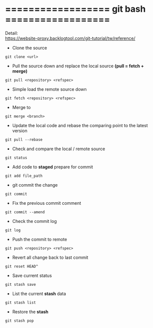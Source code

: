 # ==================  git bash  ==================  
Detail:  
https://website-proxy.backlogtool.com/git-tutorial/tw/reference/

- Clone the source
```
git clone <url>
```

- Pull the source down and replace the local source **(pull = fetch + merge)**
```
git pull <repository> <refspec>
```

- Simple load the remote source down
```
git fetch <repository> <refspec>
```

- Merge <branch> to <master>
```
git merge <branch>
```

- Update the local code and rebase the comparing point to the latest version
```
git pull --rebase
```

- Check and compare the local / remote source
```
git status
```

- Add code to **staged** prepare for commit
```
git add file_path
```

- git commit the change
```
git commit
```

- Fix the previous commit comment
```
git commit --amend
```

- Check the commit log
```
git log
```

- Push the commit to remote
```
git push <repository> <refspec>
```

- Revert all change back to last commit
```
git reset HEAD^
```

- Save current status
```
git stash save
```

- List the current **stash** data
```
git stash list
```

- Restore the **stash**
```
git stash pop
```
